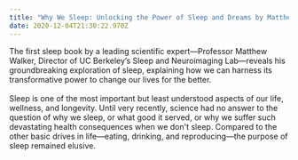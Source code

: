 ```yaml
---
title: "Why We Sleep: Unlocking the Power of Sleep and Dreams by Matthew Walker"
date: 2020-12-04T21:30:22.970Z
---
```

<!--StartFragment-->

The first sleep book by a leading scientific expert—Professor Matthew Walker, Director of UC Berkeley’s Sleep and Neuroimaging Lab—reveals his groundbreaking exploration of sleep, explaining how we can harness its transformative power to change our lives for the better.\
\
Sleep is one of the most important but least understood aspects of our life, wellness, and longevity. Until very recently, science had no answer to the question of why we sleep, or what good it served, or why we suffer such devastating health consequences when we don't sleep. Compared to the other basic drives in life—eating, drinking, and reproducing—the purpose of sleep remained elusive.

<!--EndFragment-->